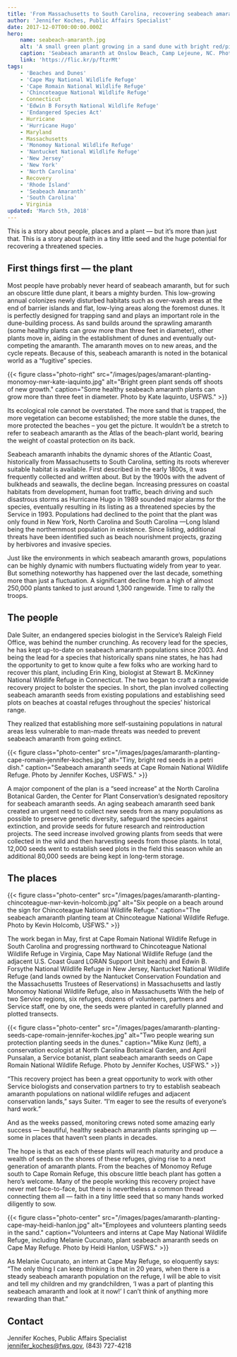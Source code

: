 ```yaml
---
title: 'From Massachusetts to South Carolina, recovering seabeach amaranth'
author: 'Jennifer Koches, Public Affairs Specialist'
date: 2017-12-07T00:00:00.000Z
hero:
    name: seabeach-amaranth.jpg
    alt: 'A small green plant growing in a sand dune with bright red/pink stems.'
    caption: 'Seabeach amaranth at Onslow Beach, Camp Lejeune, NC. Photo by Lilibeth Serrano, USFWS.'
    link: 'https://flic.kr/p/ftzrMt'
tags:
    - 'Beaches and Dunes'
    - 'Cape May National Wildlife Refuge'
    - 'Cape Romain National Wildlife Refuge'
    - 'Chincoteague National Wildlife Refuge'
    - Connecticut
    - 'Edwin B Forsyth National Wildlife Refuge'
    - 'Endangered Species Act'
    - Hurricane
    - 'Hurricane Hugo'
    - Maryland
    - Massachusetts
    - 'Monomoy National Wildlife Refuge'
    - 'Nantucket National Wildlife Refuge'
    - 'New Jersey'
    - 'New York'
    - 'North Carolina'
    - Recovery
    - 'Rhode Island'
    - 'Seabeach Amaranth'
    - 'South Carolina'
    - Virginia
updated: 'March 5th, 2018'
---
```


This is a story about people, places and a plant — but it’s more than just that. This is a story about faith in a tiny little seed and the huge potential for recovering a threatened species.

## First things first — the plant

Most people have probably never heard of seabeach amaranth, but for such an obscure little dune plant, it bears a mighty burden. This low-growing annual colonizes newly disturbed habitats such as over-wash areas at the end of barrier islands and flat, low-lying areas along the foremost dunes. It is perfectly designed for trapping sand and plays an important role in the dune-building process. As sand builds around the sprawling amaranth (some healthy plants can grow more than three feet in diameter), other plants move in, aiding in the establishment of dunes and eventually out-competing the amaranth. The amaranth moves on to new areas, and the cycle repeats. Because of this, seabeach amaranth is noted in the botanical world as a “fugitive” species.

{{< figure class="photo-right" src="/images/pages/amarant-planting-monomoy-nwr-kate-iaquinto.jpg" alt="Bright green plant sends off shoots of new growth." caption="Some healthy seabeach amaranth plants can grow more than three feet in diameter. Photo by Kate Iaquinto, USFWS." >}} 

Its ecological role cannot be overstated. The more sand that is trapped, the more vegetation can become established; the more stable the dunes, the more protected the beaches – you get the picture. It wouldn’t be a stretch to refer to seabeach amaranth as the Atlas of the beach-plant world, bearing the weight of coastal protection on its back.

Seabeach amaranth inhabits the dynamic shores of the Atlantic Coast, historically from Massachusetts to South Carolina, setting its roots wherever suitable habitat is available. First described in the early 1800s, it was frequently collected and written about. But by the 1900s with the advent of bulkheads and seawalls, the decline began. Increasing pressures on coastal habitats from development, human foot traffic, beach driving and such disastrous storms as Hurricane Hugo in 1989 sounded major alarms for the species, eventually resulting in its listing as a threatened species by the Service in 1993. Populations had declined to the point that the plant was only found in New York, North Carolina and South Carolina —Long Island being the northernmost population in existence. Since listing, additional threats have been identified such as beach nourishment projects, grazing by herbivores and invasive species.

Just like the environments in which seabeach amaranth grows, populations can be highly dynamic with numbers fluctuating widely from year to year. But something noteworthy has happened over the last decade, something more than just a fluctuation. A significant decline from a high of almost 250,000 plants tanked to just around 1,300 rangewide. Time to rally the troops.

## The people

Dale Suiter, an endangered species biologist in the Service’s Raleigh Field Office, was behind the number crunching. As recovery lead for the species, he has kept up-to-date on seabeach amaranth populations since 2003. And being the lead for a species that historically spans nine states, he has had the opportunity to get to know quite a few folks who are working hard to recover this plant, including Erin King, biologist at Stewart B. McKinney National Wildlife Refuge in Connecticut. The two began to craft a rangewide recovery project to bolster the species. In short, the plan involved collecting seabeach amaranth seeds from existing populations and establishing seed plots on beaches at coastal refuges throughout the species’ historical range.

They realized that establishing more self-sustaining populations in natural areas less vulnerable to man-made threats was needed to prevent seabeach amaranth from going extinct.

{{< figure class="photo-center" src="/images/pages/amaranth-planting-cape-romain-jennifer-koches.jpg" alt="Tiny, bright red seeds in a petri dish." caption="Seabeach amaranth seeds at Cape Romain National Wildlife Refuge. Photo by Jennifer Koches, USFWS." >}}

A major component of the plan is a “seed increase” at the North Carolina Botanical Garden, the Center for Plant Conservation’s designated repository for seabeach amaranth seeds. An aging seabeach amaranth seed bank created an urgent need to collect new seeds from as many populations as possible to preserve genetic diversity, safeguard the species against extinction, and provide seeds for future research and reintroduction projects. The seed increase involved growing plants from seeds that were collected in the wild and then harvesting seeds from those plants. In total, 12,000 seeds went to establish seed plots in the field this season while an additional 80,000 seeds are being kept in long-term storage.

## The places

{{< figure class="photo-center" src="/images/pages/amaranth-planting-chincoteague-nwr-kevin-holcomb.jpg" alt="Six people on a beach around the sign for Chincoteague National Wildlife Refuge." caption="The seabeach amaranth planting team at Chincoteague National Wildlife Refuge. Photo by Kevin Holcomb, USFWS." >}}

The work began in May, first at Cape Romain National Wildlife Refuge in South Carolina and progressing northward to Chincoteague National Wildlife Refuge in Virginia, Cape May National Wildlife Refuge (and the adjacent U.S. Coast Guard LORAN Support Unit beach) and Edwin B. Forsythe National Wildlife Refuge in New Jersey, Nantucket National Wildlife Refuge (and lands owned by the Nantucket Conservation Foundation and the Massachusetts Trustees of Reservations) in Massachusetts and lastly Monomoy National Wildlife Refuge, also in Massachusetts With the help of two Service regions, six refuges, dozens of volunteers, partners and Service staff, one by one, the seeds were planted in carefully planned and plotted transects.

{{< figure class="photo-center" src="/images/pages/amaranth-planting-seeds-cape-romain-jennifer-koches.jpg" alt="Two people wearing sun protection planting seeds in the dunes." caption="Mike Kunz (left), a conservation ecologist at North Carolina Botanical Garden, and April Punsalan, a Service botanist, plant seabeach amaranth seeds on Cape Romain National Wildlife Refuge. Photo by Jennifer Koches, USFWS." >}}

“This recovery project has been a great opportunity to work with other Service biologists and conservation partners to try to establish seabeach amaranth populations on national wildlife refuges and adjacent conservation lands,” says Suiter. “I’m eager to see the results of everyone’s hard work.”

And as the weeks passed, monitoring crews noted some amazing early success — beautiful, healthy seabeach amaranth plants springing up — some in places that haven’t seen plants in decades.

The hope is that as each of these plants will reach maturity and produce a wealth of seeds on the shores of these refuges, giving rise to a next generation of amaranth plants. From the beaches of Monomoy Refuge south to Cape Romain Refuge, this obscure little beach plant has gotten a hero’s welcome. Many of the people working this recovery project have never met face-to-face, but there is nevertheless a common thread connecting them all — faith in a tiny little seed that so many hands worked diligently to sow.

{{< figure class="photo-center" src="/images/pages/amaranth-planting-cape-may-heidi-hanlon.jpg" alt="Employees and volunteers planting seeds in the sand." caption="Volunteers and interns at Cape May National Wildlife Refuge, including Melanie Cucunato, plant seabeach amaranth seeds on Cape May Refuge. Photo by Heidi Hanlon, USFWS." >}}

As Melanie Cucunato, an intern at Cape May Refuge, so eloquently says: “The only thing I can keep thinking is that in 20 years, when there is a steady seabeach amaranth population on the refuge, I will be able to visit and tell my children and my grandchildren, ‘I was a part of planting this seabeach amaranth and look at it now!’ I can’t think of anything more rewarding than that.”

## Contact

Jennifer Koches, Public Affairs Specialist  
[jennifer_koches@fws.gov](mailto:jennifer_koches@fws.gov), (843) 727-4218
